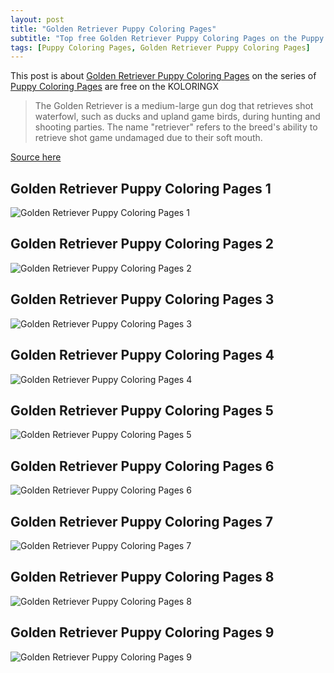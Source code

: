 ```yaml
---
layout: post
title: "Golden Retriever Puppy Coloring Pages"
subtitle: "Top free Golden Retriever Puppy Coloring Pages on the Puppy Coloring Pages at Koloringx.xyz "
tags: [Puppy Coloring Pages, Golden Retriever Puppy Coloring Pages]
---
```

This post is about [Golden Retriever Puppy Coloring Pages](http://koloringx.xyz/blog/Golden-Retriever-Puppy-Coloring-Pages) on the series of [Puppy Coloring Pages](http://koloringx.xyz) are free on the KOLORINGX
> The Golden Retriever is a medium-large gun dog that retrieves shot waterfowl, such as ducks and upland game birds, during hunting and shooting parties. The name "retriever" refers to the breed's ability to retrieve shot game undamaged due to their soft mouth.

[Source here](https://en.wikipedia.org/wiki/Golden_Retriever)
## Golden Retriever Puppy Coloring Pages 1
![Golden Retriever Puppy Coloring Pages 1](http://koloringx.xyz/Coloring-Pages/Golden-Retriever-Puppy-Coloring-Pages%20(1).jpg)

<script async src="https://pagead2.googlesyndication.com/pagead/js/adsbygoogle.js"></script> <!-- Koloringx --> 
 <ins class="adsbygoogle"  
   style="display:block"   
  data-ad-client="ca-pub-6753140515841889"   
  data-ad-slot="2585677186"  
   data-ad-format="auto"  
   data-full-width-responsive="true"></ins> 
 <script>  
   (adsbygoogle = window.adsbygoogle || []).push({}); 
 </script>

## Golden Retriever Puppy Coloring Pages 2
![Golden Retriever Puppy Coloring Pages 2](http://koloringx.xyz/Coloring-Pages/Golden-Retriever-Puppy-Coloring-Pages%20(2).jpg)
## Golden Retriever Puppy Coloring Pages 3
![Golden Retriever Puppy Coloring Pages 3](http://koloringx.xyz/Coloring-Pages/Golden-Retriever-Puppy-Coloring-Pages%20(3).jpg)
## Golden Retriever Puppy Coloring Pages 4
![Golden Retriever Puppy Coloring Pages 4](http://koloringx.xyz/Coloring-Pages/Golden-Retriever-Puppy-Coloring-Pages%20(4).jpg)
## Golden Retriever Puppy Coloring Pages 5
![Golden Retriever Puppy Coloring Pages 5](http://koloringx.xyz/Coloring-Pages/Golden-Retriever-Puppy-Coloring-Pages%20(5).jpg)

<script async src="https://pagead2.googlesyndication.com/pagead/js/adsbygoogle.js"></script> <!-- Koloringx --> 
 <ins class="adsbygoogle"  
   style="display:block"   
  data-ad-client="ca-pub-6753140515841889"   
  data-ad-slot="2585677186"  
   data-ad-format="auto"  
   data-full-width-responsive="true"></ins> 
 <script>  
   (adsbygoogle = window.adsbygoogle || []).push({}); 
 </script>

## Golden Retriever Puppy Coloring Pages 6
![Golden Retriever Puppy Coloring Pages 6](http://koloringx.xyz/Coloring-Pages/Golden-Retriever-Puppy-Coloring-Pages%20(6).jpg)
## Golden Retriever Puppy Coloring Pages 7
![Golden Retriever Puppy Coloring Pages 7](http://koloringx.xyz/Coloring-Pages/Golden-Retriever-Puppy-Coloring-Pages%20(7).jpg)
## Golden Retriever Puppy Coloring Pages 8
![Golden Retriever Puppy Coloring Pages 8](http://koloringx.xyz/Coloring-Pages/Golden-Retriever-Puppy-Coloring-Pages%20(8).jpg)
## Golden Retriever Puppy Coloring Pages 9
![Golden Retriever Puppy Coloring Pages 9](http://koloringx.xyz/Coloring-Pages/Golden-Retriever-Puppy-Coloring-Pages%20(9).jpg)

<script async src="https://pagead2.googlesyndication.com/pagead/js/adsbygoogle.js"></script> <!-- Koloringx --> 
 <ins class="adsbygoogle"  
   style="display:block"   
  data-ad-client="ca-pub-6753140515841889"   
  data-ad-slot="2585677186"  
   data-ad-format="auto"  
   data-full-width-responsive="true"></ins> 
 <script>  
   (adsbygoogle = window.adsbygoogle || []).push({}); 
 </script>

